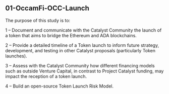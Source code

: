## 01-OccamFi-OCC-Launch

The purpose of this study is to:

1 – Document and communicate with the Catalyst Community the launch of a token that aims to bridge the Ethereum and ADA blockchains.

2 – Provide a detailed timeline of a Token launch to inform future strategy, development, and testing in other Catalyst proposals (particularly Token launches).

3 – Assess with the Catalyst Community how different financing models such as outside Venture Capital, in contrast to Project Catalyst funding, may impact the reception of a token launch.

4 – Build an open-source Token Launch Risk Model.


